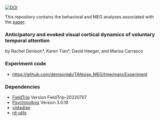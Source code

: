 [![DOI](https://zenodo.org/badge/DOI/10.5281/zenodo.13368267.svg)](https://zenodo.org/records/13368267)

This repository contains the behavioral and MEG analyses associated with the <a href="https://www.biorxiv.org/content/10.1101/2022.11.18.517084v3" target="_blank">paper</a>:<br>

### Anticipatory and evoked visual cortical dynamics of voluntary temporal attention
by Rachel Denison\*, Karen Tian\*, David Heeger, and Marisa Carrasco<br>

### Experiment code

-   <https://github.com/denisonlab/TANoise_MEG/tree/main/Experiment>

### Dependencies

-   [FieldTrip](https://www.fieldtriptoolbox.org/) Version FieldTrip-20220707
-   [Psychtoolbox](http://psychtoolbox.org/) Version 3.0.18
-   [vistadisp](https://github.com/vistalab/vistadisp)
-   [rd-utils](https://github.com/racheldenison/rd-utils)
